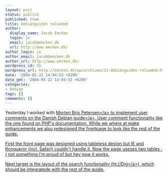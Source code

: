 ```yaml
---
layout: post
status: publish
published: true
title: Debianguiden reloaded
author:
  display_name: Jacob Emcken
  login: je
  email: jacob@emcken.dk
  url: http://www.emcken.dk/
author_login: je
author_email: jacob@emcken.dk
author_url: http://www.emcken.dk/
wordpress_id: 31
wordpress_url: http://emcken.dk/wp/archives/31-debianguiden-reloaded.html
date: '2004-05-22 14:04:53 +0200'
date_gmt: '2004-05-22 14:04:53 +0200'
categories:
- Debian
tags: []
comments: []
---
```

<p>Yesterday I worked with <a href="http:&#47;&#47;www.mbrix.dk&#47;">Morten Brix Petersen<&#47;a> to implement user comments on the <a href="http:&#47;&#47;www.debianguiden.dk&#47;">Danish Debian guide<&#47;a>. User comment functionality like the one found on PHP's documentation. While we where at make enhancements we also redesigned the frontpage to look like the rest of the guide.</p>
<p>First the front page was designed using tableless design but IE and Konqueror (incl. Safari) couldn't handle it. Now the page useses two tables :( not something I'm proud of but hey now it works.</p>
<p>Next target is the layout of the search functionality (<a href="http:&#47;&#47;www.htdig.org&#47;">ht:&#47;&#47;Dig<&#47;a>), which should be integratede with the rest of the guide.</p>
